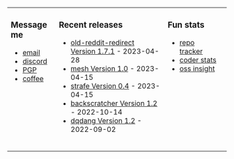 ###

<!-- ![Build README](https://github.com/dqdang/dqdang/workflows/Build%20README/badge.svg) -->
<table><tr><td valign="top">

### Message me
* [email](mailto:dqdang17@gmail.com)
* [discord](https://discord.com/channels/@me/dqd#0143)
* [PGP](https://raw.githubusercontent.com/dqdang/dqdang.github.io/master/derek-dang.asc)
* [coffee](https://www.buymeacoffee.com/dqdang)

</td><td valign="top">

### Recent releases
<!-- recent_releases starts -->
* [old-reddit-redirect Version 1.7.1](https://github.com/dqdang/old-reddit-redirect/releases/tag/v1.7.1) - 2023-04-28&nbsp;&nbsp;&nbsp;&nbsp;&nbsp;&nbsp;&nbsp;&nbsp;
* [mesh Version 1.0](https://github.com/dqdang/mesh/releases/tag/v1.0)                                 - 2023-04-15
* [strafe Version 0.4](https://github.com/dqdang/strafe/releases/tag/v0.4)                             - 2023-04-15
* [backscratcher Version 1.2](https://github.com/dqdang/backscratcher/releases/tag/v1.2)               - 2022-10-14
* [dqdang Version 1.2](https://github.com/dqdang/dqdang/releases/tag/v1.2)                             - 2022-09-02
<!-- recent_releases ends -->
<br />
</td><td valign="top">

### Fun stats
* [repo tracker](https://repo-tracker.com/r/gh/dqdang/dqdang)&nbsp;&nbsp;&nbsp;&nbsp;&nbsp;&nbsp;&nbsp;&nbsp;
* [coder stats](https://coderstats.net/github/#dqdang)
* [oss insight](https://ossinsight.io/analyze/dqdang)
</td></tr></table>
